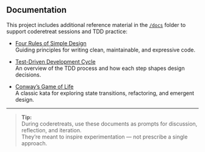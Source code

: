 ## Documentation

This project includes additional reference material in the [`/docs`](./docs) folder to support coderetreat sessions and TDD practice:

- [Four Rules of Simple Design](./docs/four-rules-of-simple-design.md)  
  Guiding principles for writing clean, maintainable, and expressive code.

- [Test-Driven Development Cycle](./docs/tdd-cycle.md)  
  An overview of the TDD process and how each step shapes design decisions.

- [Conway’s Game of Life](./docs/conways-game-of-life.md)  
  A classic kata for exploring state transitions, refactoring, and emergent design.

---

> **Tip:**  
> During coderetreats, use these documents as prompts for discussion, reflection, and iteration.  
> They’re meant to inspire experimentation — not prescribe a single approach.